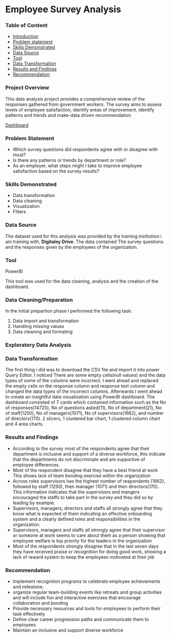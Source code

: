 # Employee Survey Analysis

### Table of Content
- [Introduction](#introduction)
- [Problem statement](#problem-statement)
- [Skills Demonstrated](#skills-dmonstrated)
- [Data Source](#data-source)
- [Tool](#tool)
- [Data Transformation](#data-transformation)
- [Results and Findings](#Results-and-Findings)
- [Recommendation](#recommendation)

### Project Overview

This data analysis project provides a comprehensive review of the responses gathered from government workers. The survey aims to assess levels of employee satisfaction, identify areas of improvement, identify patterns and trends and make-data driven recommendation

[Dashboard](https://github.com/user-attachments/assets/75a0076b-998e-44b4-9e19-7b4ea3455bd1)


### Problem Statement 
- Which survey questions did respondents agree with or disagree with most?
- Is there any patterns or trends by department or role?
- As an employer, what steps might I take to improve employee satisfaction based on the survey
results?

### Skills Demonstrated
- Data transformation
- Data cleaning
- Visualization
- Filters

### Data Source

The dataset used for this analysis was provided by the training institution i am training with, **Digitaley Drive**. The data contained The survey questions and the responses given by the employees of the organization. 

### Tool

PowerBI 

This tool was used for the data cleaning, analysis and the creation of the dashboard.

### Data Cleaning/Preparation 

In the initial prepartion phase i performed the following task:
1. Data import and transformation
2. Handling missing values
3. Data cleaning and formating

### Exploratory Data Analysis



### Data Transformation

The first thing i did was to download the CSV file and import it into power Query Editor. I noticed There are some empty cells(null values) and the data types of some of the columns were incorrect. I went ahead and  replaced the  empty cells on the response column and response text column and changed the data types of the incorrect columns. Afterwards I went ahead  to create an insightful data visualization using PowerBI dashboard. The dashboard consisted of 7 cards which contained information such as the No of responses(14725), No of questions asked(11), No of department(21), No of staff(1250), No of managers(1071), No of supervisors(1662), and number of directors(170). 2 slicers, 1 clustered bar chart, 1 clustered column chart and 4 area charts.

### Results and Findings

- According to the survey most of the  respondents  agree  that their department is inclusive and support of a diverse workforce, this indicate that the departments do not discriminate and are supportive of employee differences.
- Most of the  respondent disagree that they have a best friend at work This shows lack of team bonding exercise within the organization
- Across roles supervisors has the highest number of respondents (1662), followed by  staff (1250), then manager (1071) and then directors(170). This information indicates that the supervisors and mangers encouraged the staffs to take part in the survey and they did so by leading by example.
- Supervisors, managers, directors and staffs all strongly agree that they know what is expected of them indicating an effective onboarding system and a clearly defined roles and responsibilities in the organization.
- Supervisors, managers and staffs all strongly agree that their supervisor or someone at work seems to care about them as a person showing that employee welfare is top priority for the leaders in the organization
- Most of the respondents strongly disagree that in the last seven days they have received praise or recognition for doing good work, showing a lack of reward system to keep the employees motivated at their job

### Recommendation

- Implement recognition programs to celebrate employee achievements and milestone.
- organize regular team-building events like retreats and group activities and will include fun and interactive exercises that encourage collaboration and bonding
- Provide necessary resources and tools for employees to perform their task effectively
- Define clear career progression paths and communicate them to employees
- Maintain an inclusive and support diverse workforce


